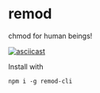 # remod

chmod for human beings!

[![asciicast](https://asciinema.org/a/249047.svg)](https://asciinema.org/a/249047)

Install with

```
npm i -g remod-cli
```
